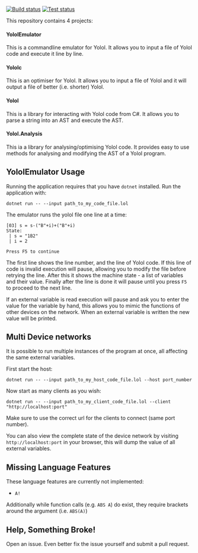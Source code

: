 [![Build status](https://github.com/thomasio101/Yolol/workflows/Build/badge.svg?branch=automatically-replace-badges)](https://github.com/thomasio101/Yolol/workflows/Build/badge.svg?branch=automatically-replace-badges)
[![Test status](https://github.com/thomasio101/Yolol/workflows/Test/badge.svg?branch=automatically-replace-badges)](https://github.com/thomasio101/Yolol/workflows/Test/badge.svg?branch=automatically-replace-badges)

This repository contains 4 projects:

#### YololEmulator

This is a commandline emulator for Yolol. It allows you to input a file of Yolol code and execute it line by line.

#### Yololc

This is an optimiser for Yolol. It allows you to input a file of Yolol and it will output a file of better (i.e. shorter) Yolol.

#### Yolol

This is a library for interacting with Yolol code from C#. It allows you to parse a string into an AST and execute the AST.

#### Yolol.Analysis

This ia a library for analysing/optimising Yolol code. It provides easy to use methods for analysing and modifying the AST of a Yolol program.

## YololEmulator Usage

Running the application requires that you have `dotnet` installed. Run the application with:

```
dotnet run -- --input path_to_my_code_file.lol
```

The emulator runs the yolol file one line at a time:

```
[03] s = s-("B"+i)+("B"+i)
State:
 | s = "1B2"
 | i = 2

Press F5 to continue
```

The first line shows the line number, and the line of Yolol code. If this line of code is invalid execution will pause, allowing you to modify the file before retrying the line. After this it shows the machine state - a list of variables and their value. Finally after the line is done it will pause until you press `F5` to proceed to the next line.

If an external variable is read execution will pause and ask you to enter the value for the variable by hand, this allows you to mimic the functions of other devices on the network. When an external variable is written the new value will be printed.

## Multi Device networks

It is possible to run multiple instances of the program at once, all affecting the same external variables.

First start the host:

```
dotnet run -- --input path_to_my_host_code_file.lol --host port_number
```

Now start as many clients as you wish:

```
dotnet run -- --input path_to_my_client_code_file.lol --client "http://localhost:port"
```

Make sure to use the correct url for the clients to connect (same port number).

You can also view the complete state of the device network by visiting `http://localhost:port` in your browser, this will dump the value of all external variables.

## Missing Language Features

These language features are currently not implemented:
 - `A!`
 
 Additionally while function calls (e.g. `ABS A`) do exist, they require brackets around the argument (i.e. `ABS(A)`)

## Help, Something Broke!

Open an issue. Even better fix the issue yourself and submit a pull request.
